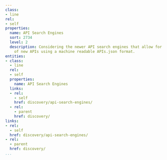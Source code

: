 ```yaml
---
class:
- line
rel:
- self
properties:
  name: API Search Engines
  sort: 2734
  level: 2
  description: Considering the newer API search engines that allow for easy submission
    of new APIs using a machine readable APIs.json format.
entities:
- class:
  - line
  rel:
  - self
  properties:
    name: API Search Engines
  links:
  - rel:
    - self
    href: discovery/api-search-engines/
  - rel:
    - parent
    href: discovery/
links:
- rel:
  - self
  href: discovery/api-search-engines/
- rel:
  - parent
  href: discovery/
...
```


